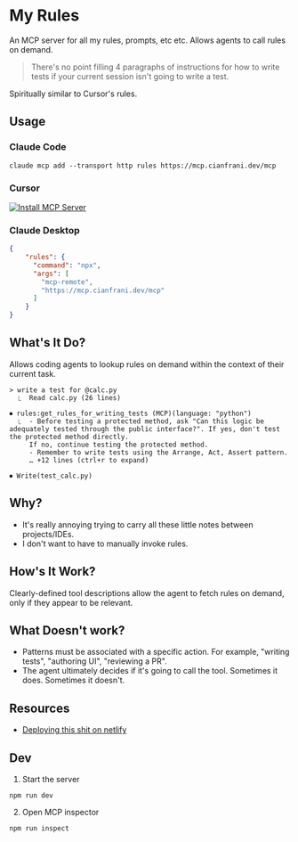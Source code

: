 # My Rules

An MCP server for all my rules, prompts, etc etc. Allows agents to call rules on demand. 

> There's no point filling 4 paragraphs of instructions for how to write tests if your current session isn't going to write a test.

Spiritually similar to Cursor's rules.

## Usage

### Claude Code

```
claude mcp add --transport http rules https://mcp.cianfrani.dev/mcp
```

### Cursor

[![Install MCP Server](https://cursor.com/deeplink/mcp-install-dark.svg)](https://cursor.com/install-mcp?name=rules&config=eyJjb21tYW5kIjoibnB4IG1jcC1yZW1vdGUgaHR0cHM6Ly9tY3AuY2lhbmZyYW5pLmRldi9tY3AifQ%3D%3D)

### Claude Desktop 

```json
{
    "rules": {
      "command": "npx",
      "args": [
        "mcp-remote",
        "https://mcp.cianfrani.dev/mcp"
      ]
    }
}
```

## What's It Do? 

Allows coding agents to lookup rules on demand within the context of their current task. 

```
> write a test for @calc.py
  ⎿  Read calc.py (26 lines)

⏺ rules:get_rules_for_writing_tests (MCP)(language: "python")
  ⎿  - Before testing a protected method, ask "Can this logic be adequately tested through the public interface?". If yes, don't test the protected method directly.
     If no, continue testing the protected method.
     - Remember to write tests using the Arrange, Act, Assert pattern.
     … +12 lines (ctrl+r to expand)

⏺ Write(test_calc.py)
```

## Why? 

- It's really annoying trying to carry all these little notes between projects/IDEs.
- I don't want to have to manually invoke rules. 

## How's It Work? 

Clearly-defined tool descriptions allow the agent to fetch rules on demand, only if they appear to be relevant. 


## What Doesn't work? 

- Patterns must be associated with a specific action. For example, "writing tests", "authoring UI", "reviewing a PR". 
- The agent ultimately decides if it's going to call the tool. Sometimes it does. Sometimes it doesn't. 

## Resources

- [Deploying this shit on netlify](https://developers.netlify.com/guides/write-mcps-on-netlify/)

## Dev 
1. Start the server

```
npm run dev
```

2. Open MCP inspector
```
npm run inspect
```
